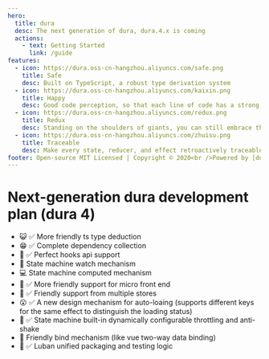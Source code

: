 ```yaml
---
hero:
  title: dura
  desc: The next generation of dura, dura.4.x is coming
  actions:
    - text: Getting Started
      link: /guide
features:
  - icon: https://dura.oss-cn-hangzhou.aliyuncs.com/safe.png
    title: Safe
    desc: Built on TypeScript, a robust type derivation system
  - icon: https://dura.oss-cn-hangzhou.aliyuncs.com/kaixin.png
    title: Happy
    desc: Good code perception, so that each line of code has a strong sense of security
  - icon: https://dura.oss-cn-hangzhou.aliyuncs.com/redux.png
    title: Redux
    desc: Standing on the shoulders of giants, you can still embrace the whole Redux ecology
  - icon: https://dura.oss-cn-hangzhou.aliyuncs.com/zhuisu.png
    title: Traceable
    desc: Make every state, reducer, and effect retroactively traceable without having to worry about the inability to remove it safely
footer: Open-source MIT Licensed | Copyright © 2020<br />Powered by [dumi](https://d.umijs.org)
---
```


# Next-generation dura development plan (dura 4)

- 😺 ✅ More friendly ts type deduction
- 😁 ✅ Complete dependency collection
- 🚀 ✅ Perfect hooks api support
- 📱 State machine watch mechanism
- 💻 State machine computed mechanism
- 🧱 ✅ More friendly support for micro front end
- 👬 ✅ Friendly support from multiple stores
- 😮 ✅ A new design mechanism for auto-loaing (supports different keys for the same effect to distinguish the loading status)
- 🚗 ✅ State machine built-in dynamically configurable throttling and anti-shake
- 🍳 Friendly bind mechanism (like vue two-way data binding)
- 🔧 ✅ Luban unified packaging and testing logic
